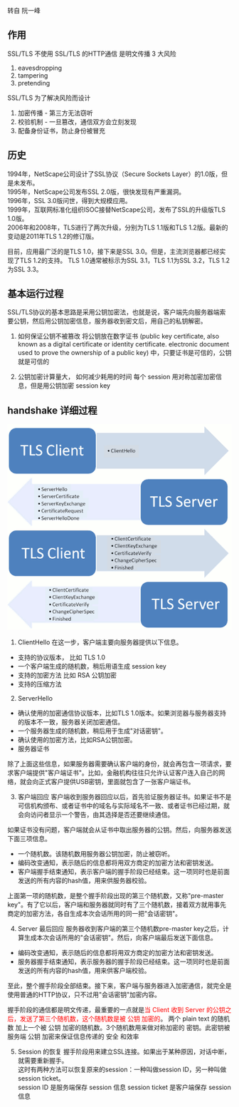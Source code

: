 转自 阮一峰

## 作用
SSL/TLS
不使用 SSL/TLS 的HTTP通信 是明文传播 3 大风险
1. eavesdropping
2. tampering
3. pretending

SSL/TLS 为了解决风险而设计
1. 加密传播 - 第三方无法窃听
2. 校验机制 - 一旦篡改，通信双方会立刻发现
3. 配备身份证书，防止身份被冒充

## 历史
1994年，NetScape公司设计了SSL协议（Secure Sockets Layer）的1.0版，但是未发布。\
1995年，NetScape公司发布SSL 2.0版，很快发现有严重漏洞。\
1996年，SSL 3.0版问世，得到大规模应用。\
1999年，互联网标准化组织ISOC接替NetScape公司，发布了SSL的升级版TLS 1.0版。\
2006年和2008年，TLS进行了两次升级，分别为TLS 1.1版和TLS 1.2版。最新的变动是2011年TLS 1.2的修订版。

目前，应用最广泛的是TLS 1.0，接下来是SSL 3.0。但是，主流浏览器都已经实现了TLS 1.2的支持。
TLS 1.0通常被标示为SSL 3.1，TLS 1.1为SSL 3.2，TLS 1.2为SSL 3.3。

## 基本运行过程
SSL/TLS协议的基本思路是采用公钥加密法，也就是说，客户端先向服务器端索要公钥，然后用公钥加密信息，服务器收到密文后，用自己的私钥解密。

1. 如何保证公钥不被篡改
将公钥放在数字证书 (public key certificate, also known as a digital certificate or identity certificate. electronic document used to prove the ownership of a public key) 中，只要证书是可信的，公钥就是可信的

2. 公钥加密计算量大， 如何减少耗用的时间
每个 session 用对称加密加密信息，但是用公钥加密 session key

## handshake 详细过程
![driver program](./handshake.png)

1. ClientHello
在这一步，客户端主要向服务器提供以下信息。
* 支持的协议版本， 比如 TLS 1.0
* 一个客户端生成的随机数，稍后用语生成 session key
* 支持的加密方法 比如 RSA 公钥加密
* 支持的压缩方法

2. ServerHello
* 确认使用的加密通信协议版本，比如TLS 1.0版本。如果浏览器与服务器支持的版本不一致，服务器关闭加密通信。
* 一个服务器生成的随机数，稍后用于生成"对话密钥"。
* 确认使用的加密方法，比如RSA公钥加密。
* 服务器证书

除了上面这些信息，如果服务器需要确认客户端的身份，就会再包含一项请求，要求客户端提供"客户端证书"。比如，金融机构往往只允许认证客户连入自己的网络，就会向正式客户提供USB密钥，里面就包含了一张客户端证书。

3. 客户端回应
客户端收到服务器回应以后，首先验证服务器证书。如果证书不是可信机构颁布、或者证书中的域名与实际域名不一致、或者证书已经过期，就会向访问者显示一个警告，由其选择是否还要继续通信。

如果证书没有问题，客户端就会从证书中取出服务器的公钥。然后，向服务器发送下面三项信息。
* 一个随机数。该随机数用服务器公钥加密，防止被窃听。
* 编码改变通知，表示随后的信息都将用双方商定的加密方法和密钥发送。
* 客户端握手结束通知，表示客户端的握手阶段已经结束。这一项同时也是前面发送的所有内容的hash值，用来供服务器校验。

上面第一项的随机数，是整个握手阶段出现的第三个随机数，又称"pre-master key"。有了它以后，客户端和服务器就同时有了三个随机数，接着双方就用事先商定的加密方法，各自生成本次会话所用的同一把"会话密钥"。

4. Server 最后回应
服务器收到客户端的第三个随机数pre-master key之后，计算生成本次会话所用的"会话密钥"。然后，向客户端最后发送下面信息。
* 编码改变通知，表示随后的信息都将用双方商定的加密方法和密钥发送。
* 服务器握手结束通知，表示服务器的握手阶段已经结束。这一项同时也是前面发送的所有内容的hash值，用来供客户端校验。

至此，整个握手阶段全部结束。接下来，客户端与服务器进入加密通信，就完全是使用普通的HTTP协议，只不过用"会话密钥"加密内容。

握手阶段的通信都是明文传递，最重要的一点就是<span style="color:red">当 Client 收到 Server 的公钥之后，发送了第三个随机数，这个随机数是被 公钥 加密的</span>。 两个 plain text 的随机数 加上一个被 公钥 加密的随机数。3个随机数用来做对称加密的 密钥。此密钥被服务端 公钥 加密来保证信息传递的 安全 和效率

5. Session 的恢复
握手阶段用来建立SSL连接。如果出于某种原因，对话中断，就需要重新握手。\
这时有两种方法可以恢复原来的session：一种叫做session ID，另一种叫做session ticket。\
session ID 是服务端保存 session 信息
session ticket 是客户端保存 session 信息